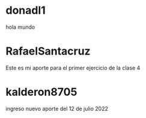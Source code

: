 # donadl1
hola mundo
# RafaelSantacruz
Este es mi aporte para el primer ejercicio de la clase 4 
# kalderon8705
ingreso nuevo
aporte del 12 de julio 2022
